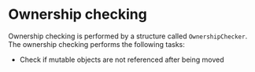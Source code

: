# Ownership checking

Ownership checking is performed by a structure called `OwnershipChecker`.
The ownership checking performs the following tasks:

* Check if mutable objects are not referenced after being moved
